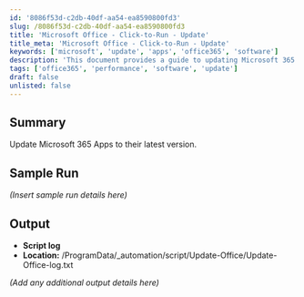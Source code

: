 ```yaml
---
id: '8086f53d-c2db-40df-aa54-ea8590800fd3'
slug: /8086f53d-c2db-40df-aa54-ea8590800fd3
title: 'Microsoft Office - Click-to-Run - Update'
title_meta: 'Microsoft Office - Click-to-Run - Update'
keywords: ['microsoft', 'update', 'apps', 'office365', 'software']
description: 'This document provides a guide to updating Microsoft 365 Apps to their latest version, ensuring that users have access to the most recent features and security updates. It includes a sample run and output details for tracking the update process.'
tags: ['office365', 'performance', 'software', 'update']
draft: false
unlisted: false
---
```


## Summary

Update Microsoft 365 Apps to their latest version.

## Sample Run

*(Insert sample run details here)*

## Output

- **Script log**
- **Location:** /ProgramData/_automation/script/Update-Office/Update-Office-log.txt

*(Add any additional output details here)*